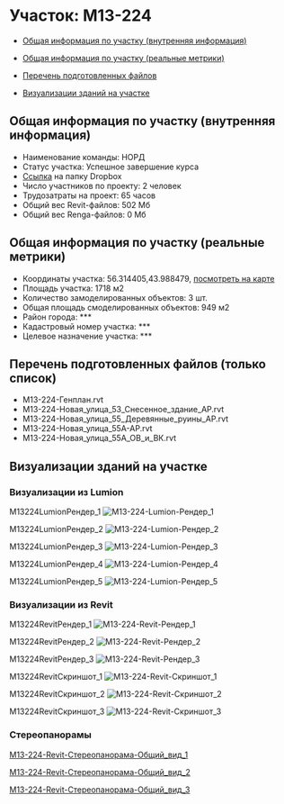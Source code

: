 # Участок: M13-224

* [Общая информация по участку (внутренняя информация)](#Chapter1)

* [Общая информация по участку (реальные метрики)](#Chapter2)

* [Перечень подготовленных файлов](#Chapter3)

* [Визуализации зданий на участке](#Chapter5)

## <a id="Chapter1"></a> Общая информация по участку (внутренняя информация)
+ Наименование команды: НОРД
+ Статус участка: Успешное завершение курса
+ [Ссылка](https://www.dropbox.com/sh/wvvgv1nw1iqred9/AAAPN4Uk-4a3iqM6Z1MIcB-pa/M13_224?dl=0) на папку Dropbox
+ Число участников по проекту: 2 человек
+ Трудозатраты на проект: 65 часов
+ Общий вес Revit-файлов: 502 Мб
+ Общий вес Renga-файлов: 0 Мб
## <a id="Chapter2"></a> Общая информация по участку (реальные метрики)
+ Координаты участка: 56.314405,43.988479, [посмотреть на карте](https://yandex.ru/maps/47/nizhny-novgorod/?ll=43.988479%2C56.314405&z=19)
+ Площадь участка: 1718 м2
+ Количество замоделированных объектов: 3 шт.
+ Общая площадь смоделированных объектов: 949 м2
+ Район города: *** 
+ Кадастровый номер участка: *** 
+ Целевое назначение участка: *** 
## <a id="Chapter3"></a> Перечень подготовленных файлов (только список)
+ M13-224-Генплан.rvt
+ M13-224-Новая_улица_53_Снесенное_здание_АР.rvt
+ M13-224-Новая_улица_55_Деревянные_руины_АР.rvt
+ M13-224-Новая_улица_55А-АР.rvt
+ M13-224-Новая_улица_55А_ОВ_и_ВК.rvt
## <a id="Chapter5"></a> Визуализации зданий на участке
### Визуализации из Lumion
M13224LumionРендер_1
![M13-224-Lumion-Рендер_1](/Images/M13_224/M13-224-Lumion-Рендер_1_Compressed.jpg)

M13224LumionРендер_2
![M13-224-Lumion-Рендер_2](/Images/M13_224/M13-224-Lumion-Рендер_2_Compressed.jpg)

M13224LumionРендер_3
![M13-224-Lumion-Рендер_3](/Images/M13_224/M13-224-Lumion-Рендер_3_Compressed.jpg)

M13224LumionРендер_4
![M13-224-Lumion-Рендер_4](/Images/M13_224/M13-224-Lumion-Рендер_4_Compressed.jpg)

M13224LumionРендер_5
![M13-224-Lumion-Рендер_5](/Images/M13_224/M13-224-Lumion-Рендер_5_Compressed.jpg)

### Визуализации из Revit
M13224RevitРендер_1
![M13-224-Revit-Рендер_1](/Images/M13_224/M13-224-Revit-Рендер_1_Compressed.jpg)

M13224RevitРендер_2
![M13-224-Revit-Рендер_2](/Images/M13_224/M13-224-Revit-Рендер_2_Compressed.jpg)

M13224RevitРендер_3
![M13-224-Revit-Рендер_3](/Images/M13_224/M13-224-Revit-Рендер_3_Compressed.jpg)

M13224RevitСкриншот_1
![M13-224-Revit-Скриншот_1](/Images/M13_224/M13-224-Revit-Скриншот_1_Compressed.jpg)

M13224RevitСкриншот_2
![M13-224-Revit-Скриншот_2](/Images/M13_224/M13-224-Revit-Скриншот_2_Compressed.jpg)

M13224RevitСкриншот_3
![M13-224-Revit-Скриншот_3](/Images/M13_224/M13-224-Revit-Скриншот_3_Compressed.jpg)

### Стереопанорамы
[M13-224-Revit-Стереопанорама-Общий_вид_1](https://pano.autodesk.com/pano.html?url=jpgs/90cbd966-ca49-4014-a471-29a97fb69dd5&version=2)

[M13-224-Revit-Стереопанорама-Общий_вид_2](https://pano.autodesk.com/pano.html?url=jpgs/847404e3-149d-4d5f-91ad-77068b429b6e&version=2)

[M13-224-Revit-Стереопанорама-Общий_вид_3](https://pano.autodesk.com/pano.html?url=jpgs/18dccafd-61ec-448d-a06f-cfe88e0657e6&version=2)

